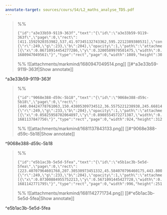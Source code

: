 ```yaml
---
annotate-target: sources/cours/S4/L2_maths_analyse_TD5.pdf
---
```


>%%
>```annotate-json
>{"id":"a3e33b59-9119-363f","text":"{\"id\":\"a3e33b59-9119-363f\",\"page\":0,\"rect\":[411.1592920353982,537,41.97345132743362,595.2212389380531],\"contents\":\"\",\"author\":\"\",\"color\":{\"r\":249,\"g\":233,\"b\":204},\"opacity\":1,\"path\":\"attachments/markmind/1680947049514.png\",\"relateRect\":[{\"x\":0.06710914454277286,\"y\":0.3200589970501475,\"width\":0.8030973451327433,\"height\":0.22566371681415928}],\"pdfName\":\"sources/cours/S4/L2_maths_analyse_TD5.pdf\",\"pageWidth\":1356,\"imageAbsolutePath\":\"app://local/Users/oscarplaisant/devoirs/cours/attachments/markmind/1680947049514.png?1680947049561\"}","type":"rect","page":0,"width":1089,"height":306,"pdfName":"sources/cours/S4/L2_maths_analyse_TD5.pdf"}
>```
>%%
>![[attachments/markmind/1680947049514.png]]
>[[#^a3e33b59-9119-363f|Show annotate]]
>
^a3e33b59-9119-363f

>%%
>```annotate-json
>{"id":"9068e388-d59c-5b18","text":"{\"id\":\"9068e388-d59c-5b18\",\"page\":0,\"rect\":[440.04424778761063,150.43805309734512,36.5575221238938,245.6681415929203],\"contents\":\"\",\"author\":\"\",\"color\":{\"r\":249,\"g\":233,\"b\":204},\"opacity\":1,\"path\":\"attachments/markmind/1681137843133.png\",\"relateRect\":[{\"x\":0.05825958702064897,\"y\":0.8908554572271387,\"width\":0.6814159292035398,\"height\":0.23008849557522124}],\"pdfName\":\"sources/cours/S4/L2_maths_analyse_TD5.pdf\",\"pageWidth\":1356,\"imageAbsolutePath\":\"app://local/Users/oscarplaisant/devoirs/cours/attachments/markmind/1681137843133.png?1681137847756\"}","type":"rect","page":0,"width":924,"height":312,"pdfName":"sources/cours/S4/L2_maths_analyse_TD5.pdf"}
>```
>%%
>![[attachments/markmind/1681137843133.png]]
>[[#^9068e388-d59c-5b18|Show annotate]]
>
^9068e388-d59c-5b18

>%%
>```annotate-json
>{"id":"e5b1ac3b-5e5d-5fea","text":"{\"id\":\"e5b1ac3b-5e5d-5fea\",\"page\":0,\"rect\":[223.40707964601768,207.30530973451332,45.584070796460175,443.8008849557522],\"contents\":\"\",\"author\":\"\",\"color\":{\"r\":249,\"g\":233,\"b\":204},\"opacity\":1,\"path\":\"attachments/markmind/1681142771734.png\",\"relateRect\":[{\"x\":0.07300884955752213,\"y\":0.5671091445427728,\"width\":0.7345132743362832,\"height\":0.1851032448377581}],\"pdfName\":\"sources/cours/S4/L2_maths_analyse_TD5.pdf\",\"pageWidth\":1356,\"imageAbsolutePath\":\"app://local/Users/oscarplaisant/devoirs/cours/attachments/markmind/1681142771734.png?1681142771795\"}","type":"rect","page":0,"width":996,"height":251,"pdfName":"sources/cours/S4/L2_maths_analyse_TD5.pdf"}
>```
>%%
>![[attachments/markmind/1681142771734.png]]
>[[#^e5b1ac3b-5e5d-5fea|Show annotate]]
>
^e5b1ac3b-5e5d-5fea

